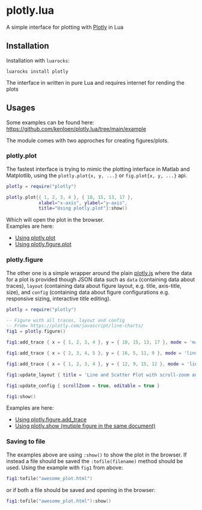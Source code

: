 # plotly.lua
A simple interface for plotting with [Plotly](https://plotly.com/javascript/) in Lua

## Installation

Installation with `luarocks`:

    luarocks install plotly

The interface in written in pure Lua and requires internet for rending the plots

## Usages
Some examples can be found here: https://github.com/kenloen/plotly.lua/tree/main/example  

The module comes with two approches for creating figures/plots.  

### plotly.plot

The fastest interface is trying to mimic the plotting interface in Matlab and Matplotlib, using the `plotly.plot{x, y, ...}` or `fig.plot{x, y, ...}` api.

```lua
plotly = require("plotly")

plotly.plot{{ 1, 2, 3, 4 }, { 10, 15, 13, 17 }, 
            xlabel="x-axis", ylabel="y-axis",
            title="Using plotly.plot"}:show()
```
Which will open the plot in the browser.  
Examples are here:
- [Using plotly.plot](https://github.com/kenloen/plotly.lua/tree/main/example/plotly_plot.lua)
- [Using plotly.figure.plot](https://github.com/kenloen/plotly.lua/tree/main/example/figure_plot.lua)

### plotly.figure
The other one is a simple wrapper around the plain [plotly.js](https://plotly.com/javascript/reference/index/) where the data for a plot is provided though JSON data such as `data` (containing data about traces), `layout` (containing data about figure layout, e.g. title, axis-title, size), and `config` (containing data about figure configurations e.g. responsive sizing, interactive title editing).

```lua
plotly = require("plotly")

-- Figure with all traces, layout and config
-- From= https://plotly.com/javascript/line-charts/
fig1 = plotly.figure()

fig1:add_trace { x = { 1, 2, 3, 4 }, y = { 10, 15, 13, 17 }, mode = 'markers' }

fig1:add_trace { x = { 2, 3, 4, 5 }, y = { 16, 5, 11, 9 }, mode = 'lines' }

fig1:add_trace { x = { 1, 2, 3, 4 }, y = { 12, 9, 15, 12 }, mode = 'lines+markers' }

fig1:update_layout { title = 'Line and Scatter Plot with scroll-zoom and editable titles' }

fig1:update_config { scrollZoom = true, editable = true }

fig1:show()
```
Examples are here:
- [Using plotly.figure.add_trace](https://github.com/kenloen/plotly.lua/tree/main/example/figure_add_trace.lua)
- [Using plotly.show (mutiple figure in the same document)](https://github.com/kenloen/plotly.lua/tree/main/example/multiple_figures.lua)

### Saving to file
The examples above are using `:show()` to show the plot in the browser. If instead a file should be saved the `:tofile(filename)` method should be used. Using the example with `fig1` from above:
```lua
fig1:tofile("awesome_plot.html")
```
or if both a file should be saved and opening in the browser:
```lua
fig1:tofile("awesome_plot.html"):show()
```